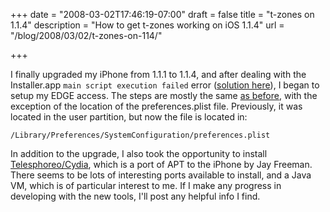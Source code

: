 +++
date = "2008-03-02T17:46:19-07:00"
draft = false
title = "t-zones on 1.1.4"
description = "How to get t-zones working on iOS 1.1.4"
url = "/blog/2008/03/02/t-zones-on-114/"

+++

I finally upgraded my iPhone from 1.1.1 to 1.1.4, and after dealing with the Installer.app `main script execution failed` error ([solution here](http://www.modiphone.net/installer-main-script-execution-failed-fix/)), I began to setup my EDGE access. The steps are mostly the same [as before](../1), with the exception of the location of the preferences.plist file. Previously, it was located in the user partition, but now the file is located in:

```
/Library/Preferences/SystemConfiguration/preferences.plist
```

In addition to the upgrade, I also took the opportunity to install [Telesphoreo/Cydia](http://www.saurik.com/id/1), which is a port of APT to the iPhone by Jay Freeman. There seems to be lots of interesting ports available to install, and a Java VM, which is of particular interest to me. If I make any progress in developing with the new tools, I'll post any helpful info I find.
